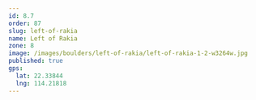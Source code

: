 ```yaml
---
id: 8.7
order: 87
slug: left-of-rakia
name: Left of Rakia
zone: 8
image: /images/boulders/left-of-rakia/left-of-rakia-1-2-w3264w.jpg
published: true
gps:
  lat: 22.33844
  lng: 114.21818
---
```

